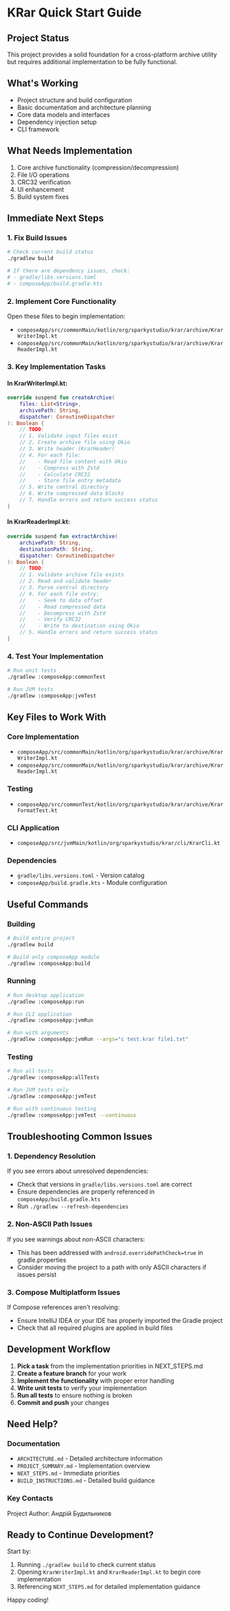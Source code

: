 # KRar Quick Start Guide

## Project Status
This project provides a solid foundation for a cross-platform archive utility but requires additional implementation to be fully functional.

## What's Working
- Project structure and build configuration
- Basic documentation and architecture planning
- Core data models and interfaces
- Dependency injection setup
- CLI framework

## What Needs Implementation
1. Core archive functionality (compression/decompression)
2. File I/O operations
3. CRC32 verification
4. UI enhancement
5. Build system fixes

## Immediate Next Steps

### 1. Fix Build Issues
```bash
# Check current build status
./gradlew build

# If there are dependency issues, check:
# - gradle/libs.versions.toml
# - composeApp/build.gradle.kts
```

### 2. Implement Core Functionality
Open these files to begin implementation:
- `composeApp/src/commonMain/kotlin/org/sparkystudio/krar/archive/KrarWriterImpl.kt`
- `composeApp/src/commonMain/kotlin/org/sparkystudio/krar/archive/KrarReaderImpl.kt`

### 3. Key Implementation Tasks

#### In KrarWriterImpl.kt:
```kotlin
override suspend fun createArchive(
    files: List<String>,
    archivePath: String,
    dispatcher: CoroutineDispatcher
): Boolean {
    // TODO: 
    // 1. Validate input files exist
    // 2. Create archive file using Okio
    // 3. Write header (KrarHeader)
    // 4. For each file:
    //    - Read file content with Okio
    //    - Compress with Zstd
    //    - Calculate CRC32
    //    - Store file entry metadata
    // 5. Write central directory
    // 6. Write compressed data blocks
    // 7. Handle errors and return success status
}
```

#### In KrarReaderImpl.kt:
```kotlin
override suspend fun extractArchive(
    archivePath: String,
    destinationPath: String,
    dispatcher: CoroutineDispatcher
): Boolean {
    // TODO:
    // 1. Validate archive file exists
    // 2. Read and validate header
    // 3. Parse central directory
    // 4. For each file entry:
    //    - Seek to data offset
    //    - Read compressed data
    //    - Decompress with Zstd
    //    - Verify CRC32
    //    - Write to destination using Okio
    // 5. Handle errors and return success status
}
```

### 4. Test Your Implementation
```bash
# Run unit tests
./gradlew :composeApp:commonTest

# Run JVM tests
./gradlew :composeApp:jvmTest
```

## Key Files to Work With

### Core Implementation
- `composeApp/src/commonMain/kotlin/org/sparkystudio/krar/archive/KrarWriterImpl.kt`
- `composeApp/src/commonMain/kotlin/org/sparkystudio/krar/archive/KrarReaderImpl.kt`

### Testing
- `composeApp/src/commonTest/kotlin/org/sparkystudio/krar/archive/KrarFormatTest.kt`

### CLI Application
- `composeApp/src/jvmMain/kotlin/org/sparkystudio/krar/cli/KrarCli.kt`

### Dependencies
- `gradle/libs.versions.toml` - Version catalog
- `composeApp/build.gradle.kts` - Module configuration

## Useful Commands

### Building
```bash
# Build entire project
./gradlew build

# Build only composeApp module
./gradlew :composeApp:build
```

### Running
```bash
# Run desktop application
./gradlew :composeApp:run

# Run CLI application
./gradlew :composeApp:jvmRun

# Run with arguments
./gradlew :composeApp:jvmRun --args="c test.krar file1.txt"
```

### Testing
```bash
# Run all tests
./gradlew :composeApp:allTests

# Run JVM tests only
./gradlew :composeApp:jvmTest

# Run with continuous testing
./gradlew :composeApp:jvmTest --continuous
```

## Troubleshooting Common Issues

### 1. Dependency Resolution
If you see errors about unresolved dependencies:
- Check that versions in `gradle/libs.versions.toml` are correct
- Ensure dependencies are properly referenced in `composeApp/build.gradle.kts`
- Run `./gradlew --refresh-dependencies`

### 2. Non-ASCII Path Issues
If you see warnings about non-ASCII characters:
- This has been addressed with `android.overridePathCheck=true` in gradle.properties
- Consider moving the project to a path with only ASCII characters if issues persist

### 3. Compose Multiplatform Issues
If Compose references aren't resolving:
- Ensure IntelliJ IDEA or your IDE has properly imported the Gradle project
- Check that all required plugins are applied in build files

## Development Workflow

1. **Pick a task** from the implementation priorities in NEXT_STEPS.md
2. **Create a feature branch** for your work
3. **Implement the functionality** with proper error handling
4. **Write unit tests** to verify your implementation
5. **Run all tests** to ensure nothing is broken
6. **Commit and push** your changes

## Need Help?

### Documentation
- `ARCHITECTURE.md` - Detailed architecture information
- `PROJECT_SUMMARY.md` - Implementation overview
- `NEXT_STEPS.md` - Immediate priorities
- `BUILD_INSTRUCTIONS.md` - Detailed build guidance

### Key Contacts
Project Author: Андрій Будильников

## Ready to Continue Development?

Start by:
1. Running `./gradlew build` to check current status
2. Opening `KrarWriterImpl.kt` and `KrarReaderImpl.kt` to begin core implementation
3. Referencing `NEXT_STEPS.md` for detailed implementation guidance

Happy coding!